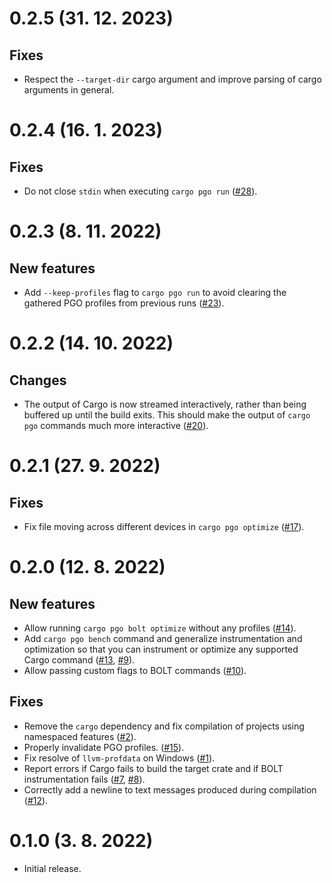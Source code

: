 # 0.2.5 (31. 12. 2023)
## Fixes
- Respect the `--target-dir` cargo argument and improve parsing of cargo arguments in general.

# 0.2.4 (16. 1. 2023)
## Fixes
- Do not close `stdin` when executing `cargo pgo run` ([#28](https://github.com/Kobzol/cargo-pgo/issues/28)).

# 0.2.3 (8. 11. 2022)
## New features
- Add `--keep-profiles` flag to `cargo pgo run` to avoid clearing the gathered PGO profiles from
previous runs ([#23](https://github.com/Kobzol/cargo-pgo/issues/23)).

# 0.2.2 (14. 10. 2022)
## Changes
- The output of Cargo is now streamed interactively, rather than being buffered up until the build exits.
This should make the output of `cargo pgo` commands much more interactive ([#20](https://github.com/Kobzol/cargo-pgo/pull/20)).

# 0.2.1 (27. 9. 2022)
## Fixes
- Fix file moving across different devices in `cargo pgo optimize` ([#17](https://github.com/Kobzol/cargo-pgo/pull/17)).

# 0.2.0 (12. 8. 2022)
## New features
- Allow running `cargo pgo bolt optimize` without any profiles ([#14](https://github.com/Kobzol/cargo-pgo/pull/14)).
- Add `cargo pgo bench` command and generalize instrumentation and optimization so that you can instrument
  or optimize any supported Cargo command
  ([#13](https://github.com/Kobzol/cargo-pgo/pull/13), [#9](https://github.com/Kobzol/cargo-pgo/pull/9)).
- Allow passing custom flags to BOLT commands ([#10](https://github.com/Kobzol/cargo-pgo/pull/10)).

## Fixes
- Remove the `cargo` dependency and fix compilation of projects using namespaced features
  ([#2](https://github.com/Kobzol/cargo-pgo/pull/2)).
- Properly invalidate PGO profiles. ([#15](https://github.com/Kobzol/cargo-pgo/pull/15)).
- Fix resolve of `llvm-profdata` on Windows ([#1](https://github.com/Kobzol/cargo-pgo/pull/1)).
- Report errors if Cargo fails to build the target crate and if BOLT instrumentation fails
([#7](https://github.com/Kobzol/cargo-pgo/pull/7), [#8](https://github.com/Kobzol/cargo-pgo/pull/8)).
- Correctly add a newline to text messages produced during compilation
  ([#12](https://github.com/Kobzol/cargo-pgo/pull/12)).

# 0.1.0 (3. 8. 2022)
- Initial release.
